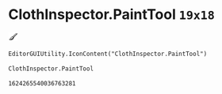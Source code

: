 # ClothInspector.PaintTool `19x18`
<img src="/img/ClothInspector.PaintTool.png" width=19 height=18>

``` CSharp
EditorGUIUtility.IconContent("ClothInspector.PaintTool")
```
```
ClothInspector.PaintTool
```
```
1624265540036763281
```
